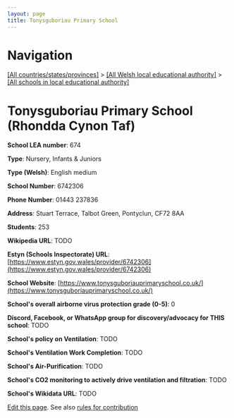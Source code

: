 ```yaml
---
layout: page
title: Tonysguboriau Primary School
---
```

# Navigation

[[All countries/states/provinces]](../../..) > [[All Welsh local educational authority]](../..) > [[All schools in local educational authority]](..)

# Tonysguboriau Primary School (Rhondda Cynon Taf)

**School LEA number**: 674

**Type**: Nursery, Infants & Juniors

**Type (Welsh)**: English medium

**School Number**: 6742306

**Phone Number**: 01443 237836

**Address**: Stuart Terrace, Talbot Green, Pontyclun, CF72 8AA

**Students**: 253

**Wikipedia URL**: TODO

**Estyn (Schools Inspectorate) URL**: [https://www.estyn.gov.wales/provider/6742306](https://www.estyn.gov.wales/provider/6742306)

**School Website**: [https://www.tonysguboriauprimaryschool.co.uk/](https://www.tonysguboriauprimaryschool.co.uk/)

**School's overall airborne virus protection grade (0-5)**: 0

**Discord, Facebook, or WhatsApp group for discovery/advocacy for THIS school**: TODO

**School's policy on Ventilation**: TODO

**School's Ventilation Work Completion**: TODO

**School's Air-Purification**: TODO

**School's CO2 monitoring to actively drive ventilation and filtration**: TODO

**School's Wikidata URL**: TODO




[Edit this page](https://github.com/VentilationProject/Wales/edit/prif/./Rhondda_Cynon_Taf/Tonysguboriau_Primary_School.md). See also [rules for contribution](../../../contribution-rules/)